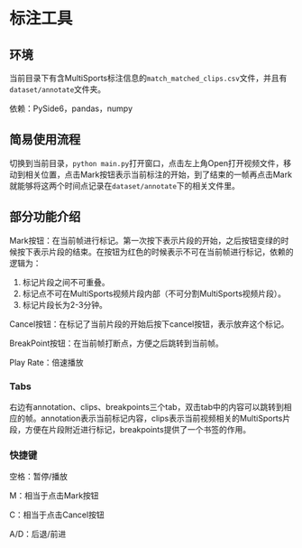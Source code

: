 # 标注工具

## 环境
当前目录下有含MultiSports标注信息的`match_matched_clips.csv`文件，并且有`dataset/annotate`文件夹。

依赖：PySide6，pandas，numpy

## 简易使用流程
切换到当前目录，`python main.py`打开窗口，点击左上角Open打开视频文件，移动到相关位置，点击Mark按钮表示当前标注的开始，到了结束的一帧再点击Mark就能够将这两个时间点记录在`dataset/annotate`下的相关文件里。

## 部分功能介绍

Mark按钮：在当前帧进行标记。第一次按下表示片段的开始，之后按钮变绿的时候按下表示片段的结束。在按钮为红色的时候表示不可在当前帧进行标记，依赖的逻辑为：
1. 标记片段之间不可重叠。
2. 标记点不可在MultiSports视频片段内部（不可分割MultiSports视频片段）。
3. 标记片段长为2-3分钟。

Cancel按钮：在标记了当前片段的开始后按下cancel按钮，表示放弃这个标记。

BreakPoint按钮：在当前帧打断点，方便之后跳转到当前帧。

Play Rate：倍速播放

### Tabs
右边有annotation、clips、breakpoints三个tab，双击tab中的内容可以跳转到相应的帧。annotation表示当前标记内容，clips表示当前视频相关的MultiSports片段，方便在片段附近进行标记，breakpoints提供了一个书签的作用。

### 快捷键
空格：暂停/播放

M：相当于点击Mark按钮

C：相当于点击Cancel按钮

A/D：后退/前进